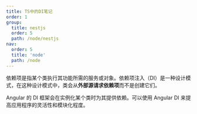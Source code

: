 ```yaml
---
title: TS中的DI笔记
order: 1
group:
  title: nestjs
  order: 5
  path: /node/nestjs
nav:
  order: 5
  title: 'node'
  path: /node
---
```


依赖项是指某个类执行其功能所需的服务或对象。依赖项注入（DI）是一种设计模式，在这种设计模式中，类会从**外部源请求依赖项**而不是创建它们。

Angular 的 DI 框架会在实例化某个类时为其提供依赖。可以使用 Angular DI 来提高应用程序的灵活性和模块化程度。
